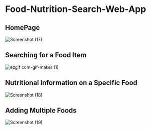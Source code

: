 # Food-Nutrition-Search-Web-App



## HomePage
![Screenshot (17)](https://user-images.githubusercontent.com/81449170/188376358-336c21d3-339b-456d-9fbd-f1a4cee47576.png)

## Searching for a Food Item
![ezgif com-gif-maker (1)](https://user-images.githubusercontent.com/81449170/188381928-6c4b1dbd-a217-4525-aa7d-c2ebccd5dc29.gif)


## Nutritional Information on a Specific Food
![Screenshot (18)](https://user-images.githubusercontent.com/81449170/188381966-e8e13e8b-184a-4bed-9779-1c615f691f86.png)


## Adding Multiple Foods
![Screenshot (19)](https://user-images.githubusercontent.com/81449170/188382229-18c62797-6060-4a45-aba7-044dc756d617.png)


